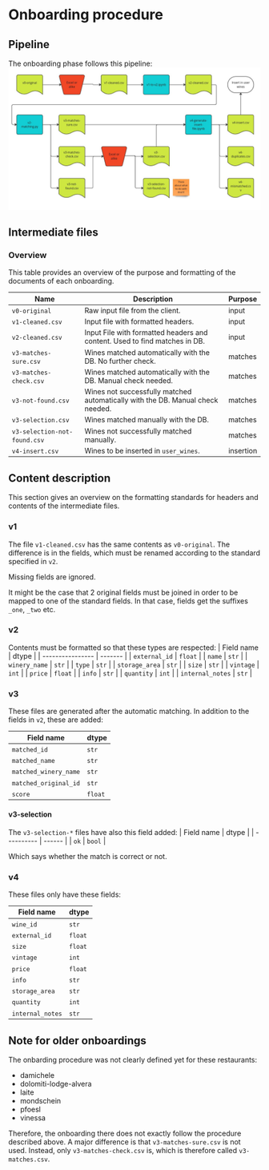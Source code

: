 # Onboarding procedure

## Pipeline
The onboarding phase follows this pipeline:
![image](onboarding_pipeline.jpg)

## Intermediate files

### Overview
This table provides an overview of the purpose and formatting of the documents of each onboarding.

| Name                         | Description                                                                    | Purpose   |
| ---------------------------- | ------------------------------------------------------------------------------ | --------- |
| `v0-original`                | Raw input file from the client.                                                | input     |
| `v1-cleaned.csv`             | Input file with formatted headers.                                             | input     |
| `v2-cleaned.csv`             | Input File with formatted headers and content. Used to find matches in DB.     | input     |
| `v3-matches-sure.csv`        | Wines matched automatically with the DB. No further check.                     | matches   |
| `v3-matches-check.csv`       | Wines matched automatically with the DB. Manual check needed.                  | matches   |
| `v3-not-found.csv`           | Wines not successfully matched automatically with the DB. Manual check needed. | matches   |
| `v3-selection.csv`           | Wines matched manually with the DB.                                            | matches   |
| `v3-selection-not-found.csv` | Wines not successfully matched manually.                                       | matches   |
| `v4-insert.csv`              | Wines to be inserted in `user_wines`.                                          | insertion |

## Content description
This section gives an overview on the formatting standards for headers and contents of the intermediate files.

### v1
The file `v1-cleaned.csv` has the same contents as `v0-original`. The difference is in the fields, which must be renamed according to the standard specified in `v2`.

Missing fields are ignored.

It might be the case that 2 original fields must be joined in order to be mapped to one of the standard fields. In that case, fields get the suffixes `_one`, `_two` etc.


### v2
Contents must be formatted so that these types are respected:
| Field name       | dtype   |
| ---------------- | ------- |
| `external_id`    | `float` |
| `name`           | `str`   |
| `winery_name`    | `str`   |
| `type`           | `str`   |
| `storage_area`   | `str`   |
| `size`           | `str`   |
| `vintage`        | `int`   |
| `price`          | `float` |
| `info`           | `str`   |
| `quantity`       | `int`   |
| `internal_notes` | `str`   |


### v3
These files are generated after the automatic matching. In addition to the fields in `v2`, these are added:

| Field name            | dtype   |
| --------------------- | ------- |
| `matched_id`          | `str`   |
| `matched_name`        | `str`   |
| `matched_winery_name` | `str`   |
| `matched_original_id` | `str`   |
| `score`               | `float` |

#### v3-selection
The `v3-selection-*` files have also this field added:
| Field name | dtype  |
| ---------- | ------ |
| `ok`       | `bool` |

Which says whether the match is correct or not.


### v4
These files only have these fields:

| Field name       | dtype   |
| ---------------- | ------- |
| `wine_id`        | `str`   |
| `external_id`    | `float` |
| `size`           | `float` |
| `vintage`        | `int`   |
| `price`          | `float` |
| `info`           | `str`   |
| `storage_area`   | `str`   |
| `quantity`       | `int`   |
| `internal_notes` | `str`   |


## Note for older onboardings
The onbarding procedure was not clearly defined yet for these restaurants:
 - damichele
 - dolomiti-lodge-alvera
 - laite
 - mondschein
 - pfoesl
 - vinessa

Therefore, the onboarding there does not exactly follow the procedure described above.
A major difference is that `v3-matches-sure.csv` is not used. Instead, only `v3-matches-check.csv` is, which is therefore called `v3-matches.csv`.
